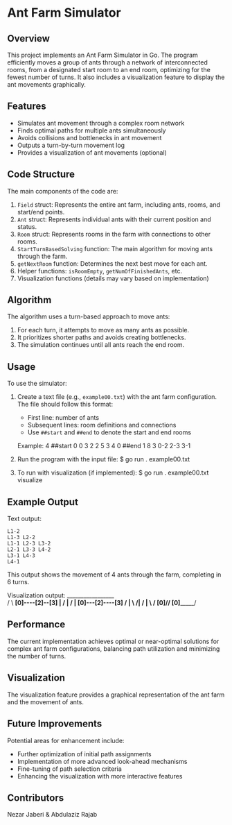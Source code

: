 # Ant Farm Simulator

## Overview
This project implements an Ant Farm Simulator in Go. The program efficiently moves a group of ants through a network of interconnected rooms, from a designated start room to an end room, optimizing for the fewest number of turns. It also includes a visualization feature to display the ant movements graphically.

## Features
- Simulates ant movement through a complex room network
- Finds optimal paths for multiple ants simultaneously
- Avoids collisions and bottlenecks in ant movement
- Outputs a turn-by-turn movement log
- Provides a visualization of ant movements (optional)

## Code Structure
The main components of the code are:

1. `Field` struct: Represents the entire ant farm, including ants, rooms, and start/end points.
2. `Ant` struct: Represents individual ants with their current position and status.
3. `Room` struct: Represents rooms in the farm with connections to other rooms.
4. `StartTurnBasedSolving` function: The main algorithm for moving ants through the farm.
5. `getNextRoom` function: Determines the next best move for each ant.
6. Helper functions: `isRoomEmpty`, `getNumOfFinishedAnts`, etc.
7. Visualization functions (details may vary based on implementation)

## Algorithm
The algorithm uses a turn-based approach to move ants:
1. For each turn, it attempts to move as many ants as possible.
2. It prioritizes shorter paths and avoids creating bottlenecks.
3. The simulation continues until all ants reach the end room.

## Usage
To use the simulator:

1. Create a text file (e.g., `example00.txt`) with the ant farm configuration. The file should follow this format:
   - First line: number of ants
   - Subsequent lines: room definitions and connections
   - Use `##start` and `##end` to denote the start and end rooms

   Example:
    4
    ##start
    0 0 3
    2 2 5
    3 4 0
    ##end
    1 8 3
    0-2
    2-3
    3-1

2. Run the program with the input file:
    $ go run . example00.txt

3. To run with visualization (if implemented):
    $ go run . example00.txt visualize

## Example Output
Text output:


    L1-2
    L1-3 L2-2
    L1-1 L2-3 L3-2
    L2-1 L3-3 L4-2
    L3-1 L4-3
    L4-1

This output shows the movement of 4 ants through the farm, completing in 6 turns.

Visualization output: 
        _________________  
       /                 \ 
  ____[0]----[2]--[3]     | 
 /            |    /      |
[0]---[2]----[3]  /       |
 \   ________/|  /        |
  \ /        [0]/________/
  [0]_________/

## Performance
The current implementation achieves optimal or near-optimal solutions for complex ant farm configurations, balancing path utilization and minimizing the number of turns.

## Visualization
The visualization feature provides a graphical representation of the ant farm and the movement of ants.

## Future Improvements
Potential areas for enhancement include:
- Further optimization of initial path assignments
- Implementation of more advanced look-ahead mechanisms
- Fine-tuning of path selection criteria
- Enhancing the visualization with more interactive features

## Contributors
Nezar Jaberi & Abdulaziz Rajab
